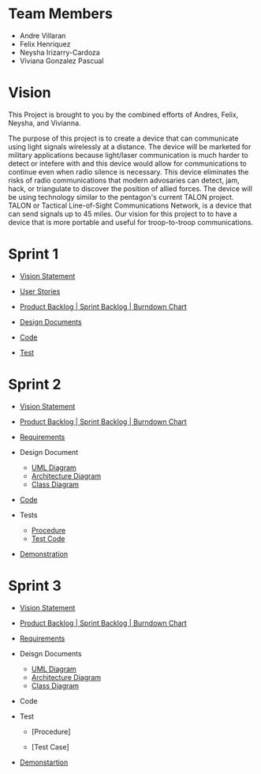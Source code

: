 # Team Members
- Andre Villaran
- Felix Henriquez
- Neysha Irizarry-Cardoza
- Viviana Gonzalez Pascual

# Vision
This Project is brought to you by the combined efforts of Andres, Felix, Neysha, and Vivianna.

The purpose of this project is to create a device that can communicate using light signals wirelessly at a distance. The device will be marketed for military applications because light/laser communication is much harder to detect or intefere with and this device would allow for communications to continue even when radio silence is necessary. This device eliminates the risks of radio communications that modern advosaries can detect, jam, hack, or triangulate to discover the position of allied forces. The device will be using technology similar to the pentagon's current TALON project. TALON or Tactical Line-of-Sight Communications Network, is a device that can send signals up to 45 miles. Our vision for this project to to have a device that is more portable and useful for troop-to-troop communications.

# Sprint 1
- [Vision Statement](https://github.com/AFNV/COP4331_Project/blob/master/vision.md)

- [User Stories](https://docs.google.com/document/d/1XNZIGA8Y0N9_wBHoouKlMSOtrS_yx-BXC4sOmEWHtNQ/edit)

- [Product Backlog | Sprint Backlog | Burndown Chart](https://docs.google.com/spreadsheets/d/1rET_vsWB_XbuD6r-JmnVLcRb3BhbFYk5NgHHhY_IkeU/edit#gid=1087058270) 

- [Design Documents](https://docs.google.com/spreadsheets/d/1jqjou5DTnLkL2ovpxtRFCv5KCFpTWw_sCjfMsjTmIUs/edit#gid=2124383652)

- [Code](https://github.com/AFNV/COP4331_Project/tree/master/Code/Sprint%20-1)

- [Test](https://github.com/AFNV/COP4331_Project/tree/master/Test/Sprint-1)

# Sprint 2
- [Vision Statement](https://github.com/AFNV/COP4331_Project/blob/master/vision.md)

- [Product Backlog | Sprint Backlog | Burndown Chart](https://docs.google.com/spreadsheets/d/1rET_vsWB_XbuD6r-JmnVLcRb3BhbFYk5NgHHhY_IkeU/edit#gid=1087058270) 

- [Requirements](https://docs.google.com/document/d/1d1eRc3umv0dQpaeRFLneyFcwU1GA1uHKlhB9DUtvCfU/edit)
- Design Document
  - [UML Diagram](https://docs.google.com/spreadsheets/d/1jqjou5DTnLkL2ovpxtRFCv5KCFpTWw_sCjfMsjTmIUs/edit#gid=2124383652)
  - [Architecture Diagram](https://docs.google.com/document/d/1UvaJfysLh9DkM5mq2Qo5PTwbtwxUb1P9OdAmUzUTuzE/edit)
  - [Class Diagram](https://docs.google.com/spreadsheets/d/1N7GhPwzxhxmO_P2HdeuOOalDkBdWCCcB1rn1vteOzdo/edit#gid=0)

- [Code](https://github.com/AFNV/COP4331_Project/tree/master/Code/Sprint-2)

- Tests
  - [Procedure](https://docs.google.com/document/d/12JFPI0X56VHm48GnXNuzx12jOp92NaGK133eaXe1FVM/edit)
  - [Test Code](https://github.com/AFNV/COP4331_Project/tree/master/Test/Sprint-2)
 
- [Demonstration](https://github.com/AFNV/COP4331_Project/wiki/Demonstration)


# Sprint 3
- [Vision Statement](https://github.com/AFNV/COP4331_Project/blob/master/vision.md)

- [Product Backlog | Sprint Backlog | Burndown Chart](https://docs.google.com/spreadsheets/d/1rET_vsWB_XbuD6r-JmnVLcRb3BhbFYk5NgHHhY_IkeU/edit#gid=1087058270) 

- [Requirements](https://docs.google.com/document/d/1d1eRc3umv0dQpaeRFLneyFcwU1GA1uHKlhB9DUtvCfU/edit)

- Deisgn Documents

   - [UML Diagram](https://docs.google.com/spreadsheets/d/1jqjou5DTnLkL2ovpxtRFCv5KCFpTWw_sCjfMsjTmIUs/edit#gid=2124383652)
   - [Architecture Diagram](https://docs.google.com/document/d/1UvaJfysLh9DkM5mq2Qo5PTwbtwxUb1P9OdAmUzUTuzE/edit)
   - [Class Diagram](https://docs.google.com/spreadsheets/d/1N7GhPwzxhxmO_P2HdeuOOalDkBdWCCcB1rn1vteOzdo/edit#gid=0)
  
- Code

- Test

  - [Procedure]
  
  - [Test Case]
  
- [Demonstartion](https://github.com/AFNV/COP4331_Project/wiki/Demonstration)
